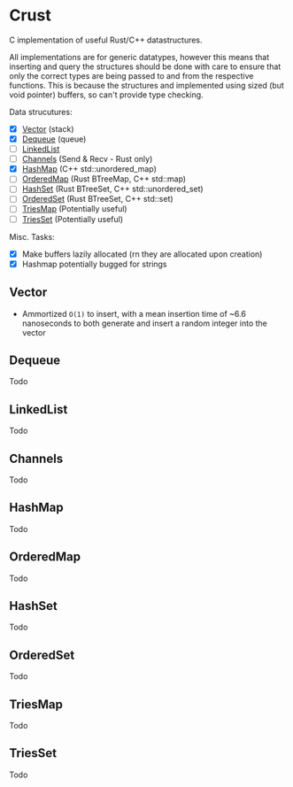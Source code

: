 # Crust
C implementation of useful Rust/C++ datastructures. 

All implementations are for generic datatypes, however this means that inserting and query the structures should 
be done with care to ensure that only the correct types are being passed to and from the respective functions. This
is because the structures and implemented using sized (but void pointer) buffers, so can't provide type checking.

Data strucutures:
- [x] [Vector](#vector) (stack)
- [x] [Dequeue](#dequeue) (queue)
- [ ] [LinkedList](#linkedlist)
- [ ] [Channels](#channels) (Send & Recv - Rust only)
- [x] [HashMap](#hashmap) (C++ std::unordered\_map)
- [ ] [OrderedMap](#orderedmap) (Rust BTreeMap, C++ std::map)
- [ ] [HashSet](#hashset) (Rust BTreeSet, C++ std::unordered\_set)
- [ ] [OrderedSet](#orderedset) (Rust BTreeSet, C++ std::set)
- [ ] [TriesMap](#triesmap) (Potentially useful)
- [ ] [TriesSet](#triesset) (Potentially useful)

Misc. Tasks:
- [x] Make buffers lazily allocated (rn they are allocated upon creation)
- [x] Hashmap potentially bugged for strings

## Vector
- Ammortized `O(1)` to insert, with a mean insertion time of ~6.6 nanoseconds to both generate and insert
a random integer into the vector

## Dequeue
Todo

## LinkedList
Todo

## Channels
Todo

## HashMap
Todo

## OrderedMap
Todo

## HashSet
Todo

## OrderedSet
Todo

## TriesMap
Todo

## TriesSet
Todo
